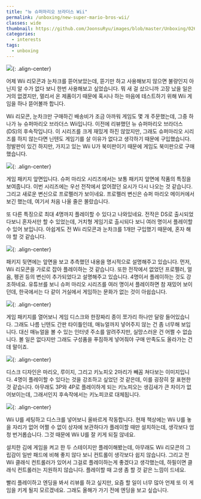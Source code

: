 ```yaml
---
title: "뉴 슈퍼마리오 브라더스 Wii"
permalink: /unboxing/new-super-mario-bros-wii/
classes: wide
thumbnail: https://github.com/JoonsuRyu/images/blob/master/Unboxing/026/00.jpg?raw=true
categories:
  - interests
tags:
  - unboxing
---
```


![](https://github.com/JoonsuRyu/images/blob/master/Unboxing/026/00.jpg?raw=true){: .align-center}

어제 Wii 리모콘과 눈차크를 뜯어보았는데, 뜯기만 하고 사용해보지 않으면 불량인지 아닌지 알 수가 없다 보니 한번 사용해보고 싶었습니다. 뭐 새 걸 샀으니까 고장 났을 일은 거의 없겠지만, 멀리서 온 제품이기 때문에 혹시나 하는 마음에 테스트하기 위해 Wii 게임을 하나 뜯어볼까 합니다.

Wii 리모콘, 눈차크만 구매하긴 배송비가 조금 아까워 게임도 몇 개 주문했는데, 그중 하나가 뉴 슈퍼마리오 브라더스 Wii입니다. 이전에 리뷰했던 뉴 슈퍼마리오 브라더스 (DS)의 후속작입니다. 이 시리즈를 크게 재밌게 하진 않았지만, 그래도 슈퍼마리오 시리즈를 하지 않는다면 닌텐도 게임기를 살 이유가 없다고 생각하기 때문에 구입했습니다. 정발판이 있긴 하지만, 가지고 있는 Wii U가 북미판이기 때문에 게임도 북미판으로 구매했습니다.

![](https://github.com/JoonsuRyu/images/blob/master/Unboxing/026/01.jpg?raw=true){: .align-center}

게임 패키지 앞면입니다. 슈퍼 마리오 시리즈에서는 보통 패키지 앞면에 작품의 특징을 보여줍니다. 이번 시리즈에는 우선 전작에서 없어졌던 요시가 다시 나오는 것 같습니다. 그리고 새로운 변신으로 프로펠러가 보이네요. 프로펠러 변신은 슈퍼 마리오 메이커에서 보긴 했는데, 여기서 처음 나올 줄은 몰랐습니다.

또 다른 특징으로 최대 4명까지 플레이할 수 있다고 나와있네요. 전작은 DS로 출시되었다보니 혼자서만 할 수 있었는데, 거치형 게임기로 출시되다 보니 여러 명이서 플레이할 수 있어 보입니다. 아쉽게도 전 Wii 리모콘과 눈차크를 1개만 구입했기 때문에, 혼자 해야 할 것 같습니다.

![](https://github.com/JoonsuRyu/images/blob/master/Unboxing/026/02.jpg?raw=true){: .align-center}

패키지 뒷면에는 앞면을 보고 추측했던 내용을 명시적으로 설명해주고 있습니다. 먼저, Wii 리모콘을 가로로 잡아 플레이하는 것 같습니다. 또한 전작에서 없었던 프로펠러, 얼음, 펭귄 등의 변신이 추가되었다고 설명해주고 있습니다. 4명이서 플레이하는 것도 강조하네요. 유튜브를 보니 슈퍼 마리오 시리즈를 여러 명이서 플레이하면 참 재밌어 보이던데, 한국에서는 다 같이 거실에서 게임하는 문화가 없는 것이 아쉽습니다.

![](https://github.com/JoonsuRyu/images/blob/master/Unboxing/026/03.jpg?raw=true){: .align-center}

게임 패키지를 열어보니 게임 디스크와 한장짜리 종이 쪼가리 하나만 달랑 들어있습니다. 그래도 나름 닌텐도 간판 타이틀인데, 매뉴얼까지 넣어주지 않는 건 좀 너무해 보입니다. 대신 매뉴얼을 볼 수 있는 인터넷 주소를 알려주지만, 실망스러운 건 어쩔 수 없습니다. 볼 일은 없다지만 그래도 구성품을 푸짐하게 넣어줘야 구매 만족도도 올라가는 건데 말이죠.

![](https://github.com/JoonsuRyu/images/blob/master/Unboxing/026/04.jpg?raw=true){: .align-center}

디스크 디자인은 마리오, 루이지, 그리고 키노피오 2마리가 빼꼼 쳐다보는 이미지입니다. 4명이 플레이할 수 있다는 것을 강조하고 싶었던 것 같은데, 이를 굉장히 잘 표현한 것 같습니다. 아무래도 3P와 4P로 플레이하게 되는 키노피오는 생김새가 큰 차이가 없어보이는데, 그래서인지 후속작에서는 키노피코로 대체됩니다.

![](https://github.com/JoonsuRyu/images/blob/master/Unboxing/026/05.jpg?raw=true){: .align-center}

Wii U를 세팅하고 디스크를 넣어보니 올바르게 작동합니다. 현재 책상에는 Wii U를 놓을 자리가 없어 어쩔 수 없이 상자에 보관하다가 플레이할 때만 설치하는데, 생각보다 엄청 번거롭습니다. 그것 때문에 Wii U를 잘 키게 되질 않네요.

설치한 김에 게임을 켜고 한 두 스테이지만 플레이해봤는데, 아무래도 Wii 리모콘의 그립감이 일반 패드에 비해 좋지 않다 보니 컨트롤이 생각보다 쉽지 않습니다. 그리고 전 Wii 클래식 컨트롤러가 있어서 그걸로 플레이하는게 좋겠다고 생각했는데, 하필이면 클래식 컨트롤러는 지원하지 않습니다. 플레이할 때 고생 좀 할 것 같은 느낌이 드네요.

빨리 플레이하고 엔딩을 봐서 리뷰를 하고 싶지만, 요즘 할 일이 너무 많아 언제 또 이 게임을 키게 될지 모르겠네요. 그래도 올해가 가기 전에 엔딩을 보고 싶습니다.